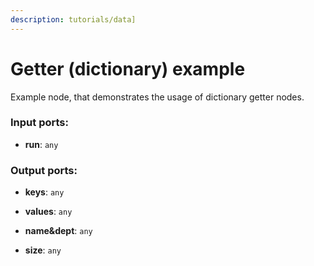 ```yaml
---
description: tutorials/data]
---
```


# Getter (dictionary) example

Example node, that demonstrates the usage of dictionary getter nodes.

### Input ports:

* __run__: `any`

### Output ports:

* __keys__: `any`


* __values__: `any`


* __name&dept__: `any`


* __size__: `any`

